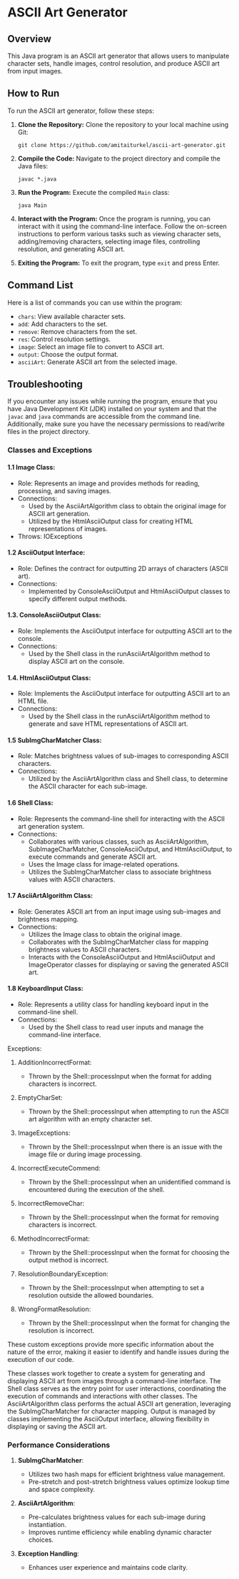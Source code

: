 
# ASCII Art Generator

## Overview
This Java program is an ASCII art generator that allows users to manipulate character sets, handle images, control resolution, and produce ASCII art from input images.

## How to Run
To run the ASCII art generator, follow these steps:

1. **Clone the Repository:** 
   Clone the repository to your local machine using Git:
   ```
   git clone https://github.com/amitaiturkel/ascii-art-generator.git
   ```

2. **Compile the Code:**
   Navigate to the project directory and compile the Java files:
   ```
   javac *.java
   ```

3. **Run the Program:**
   Execute the compiled `Main` class:
   ```
   java Main
   ```

4. **Interact with the Program:**
   Once the program is running, you can interact with it using the command-line interface. Follow the on-screen instructions to perform various tasks such as viewing character sets, adding/removing characters, selecting image files, controlling resolution, and generating ASCII art.

5. **Exiting the Program:**
   To exit the program, type `exit` and press Enter. 

## Command List
Here is a list of commands you can use within the program:

- `chars`: View available character sets.
- `add`: Add characters to the set.
- `remove`: Remove characters from the set.
- `res`: Control resolution settings.
- `image`: Select an image file to convert to ASCII art.
- `output`: Choose the output format.
- `asciiArt`: Generate ASCII art from the selected image.

## Troubleshooting
If you encounter any issues while running the program, ensure that you have Java Development Kit (JDK) installed on your system and that the `javac` and `java` commands are accessible from the command line. Additionally, make sure you have the necessary permissions to read/write files in the project directory.

### Classes and Exceptions

#### 1.1 Image Class:
   - Role: Represents an image and provides methods for reading, processing, and saving images.
   - Connections:
     - Used by the AsciiArtAlgorithm class to obtain the original image for ASCII art generation.
     - Utilized by the HtmlAsciiOutput class for creating HTML representations of images.
   - Throws: IOExceptions

#### 1.2 AsciiOutput Interface:
   - Role: Defines the contract for outputting 2D arrays of characters (ASCII art).
   - Connections:
     - Implemented by ConsoleAsciiOutput and HtmlAsciiOutput classes to specify different output methods.

#### 1.3. ConsoleAsciiOutput Class:
   - Role: Implements the AsciiOutput interface for outputting ASCII art to the console.
   - Connections:
     - Used by the Shell class in the runAsciiArtAlgorithm method to display ASCII art on the console.

#### 1.4. HtmlAsciiOutput Class:
   - Role: Implements the AsciiOutput interface for outputting ASCII art to an HTML file.
   - Connections:
     - Used by the Shell class in the runAsciiArtAlgorithm method to generate and save HTML representations of ASCII art.

#### 1.5 SubImgCharMatcher Class:
   - Role: Matches brightness values of sub-images to corresponding ASCII characters.
   - Connections:
     - Utilized by the AsciiArtAlgorithm class and Shell class, to determine the ASCII character for each sub-image.

#### 1.6 Shell Class:
   - Role: Represents the command-line shell for interacting with the ASCII art generation system.
   - Connections:
     - Collaborates with various classes, such as AsciiArtAlgorithm, SubImageCharMatcher, ConsoleAsciiOutput, and HtmlAsciiOutput, to execute commands and generate ASCII art.
     - Uses the Image class for image-related operations.
     - Utilizes the SubImgCharMatcher class to associate brightness values with ASCII characters.

#### 1.7 AsciiArtAlgorithm Class:
   - Role: Generates ASCII art from an input image using sub-images and brightness mapping.
   - Connections:
     - Utilizes the Image class to obtain the original image.
     - Collaborates with the SubImgCharMatcher class for mapping brightness values to ASCII characters.
     - Interacts with the ConsoleAsciiOutput and HtmlAsciiOutput and ImageOperator classes for displaying or saving the generated ASCII art.

#### 1.8 KeyboardInput Class:
   - Role: Represents a utility class for handling keyboard input in the command-line shell.
   - Connections:
     - Used by the Shell class to read user inputs and manage the command-line interface.

Exceptions:

1. AdditionIncorrectFormat:
   - Thrown by the Shell::processInput when the format for adding characters is incorrect.

2. EmptyCharSet:
   - Thrown by the Shell::processInput when attempting to run the ASCII art algorithm with an empty character set.

3. ImageExceptions:
   - Thrown by the Shell::processInput when there is an issue with the image file or during image processing.

4. IncorrectExecuteCommend:
   - Thrown by the Shell::processInput when an unidentified command is encountered during the execution of the shell.

5. IncorrectRemoveChar:
   - Thrown by the Shell::processInput when the format for removing characters is incorrect.

6. MethodIncorrectFormat:
   - Thrown by the Shell::processInput when the format for choosing the output method is incorrect.

7. ResolutionBoundaryException:
   - Thrown by the Shell::processInput when attempting to set a resolution outside the allowed boundaries.

8. WrongFormatResolution:
   - Thrown by the Shell::processInput when the format for changing the resolution is incorrect.

These custom exceptions provide more specific information about the nature of the error, making it easier to identify and handle issues during the execution of our code.

These classes work together to create a system for generating and displaying ASCII art from images through a command-line interface. The Shell class serves as the entry point for user interactions, coordinating the execution of commands and interactions with other classes. The AsciiArtAlgorithm class performs the actual ASCII art generation, leveraging the SubImgCharMatcher for character mapping. Output is managed by classes implementing the AsciiOutput interface, allowing flexibility in displaying or saving the ASCII art.

### Performance Considerations
1. **SubImgCharMatcher**:
   - Utilizes two hash maps for efficient brightness value management.
   - Pre-stretch and post-stretch brightness values optimize lookup time and space complexity.

2. **AsciiArtAlgorithm**:
   - Pre-calculates brightness values for each sub-image during instantiation.
   - Improves runtime efficiency while enabling dynamic character choices.

3. **Exception Handling**:
   - Enhances user experience and maintains code clarity.
```

